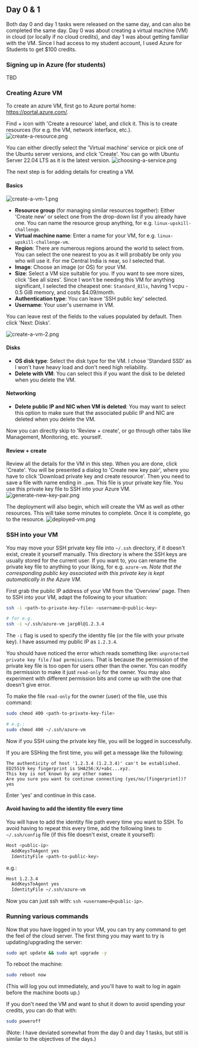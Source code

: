 ## Day 0 & 1
Both day 0 and day 1 tasks were released on the same day, and can also be completed the same day. Day 0 was about creating a virtual machine (VM) in cloud (or locally if no cloud credits), and day 1 was about getting familiar with the VM. Since I had access to my student account, I used Azure for Students to get $100 credits.

### Signing up in Azure (for students)
TBD

### Creating Azure VM
To create an azure VM, first go to Azure portal home: https://portal.azure.com/.

Find + icon with 'Create a resource' label, and click it. This is to create resources (for e.g. the VM, network interface, etc.).
	![create-a-resource.png](create-a-resource.png)

You can either directly select the 'Virtual machine' service or pick one of the Ubuntu server versions, and click 'Create'. You can go with Ubuntu Server 22.04 LTS as it is the latest version.
	![choosing-a-service.png](choosing-a-service.png)

The next step is for adding details for creating a VM.
#### Basics
![create-a-vm-1.png](create-a-vm-1.png)
- **Resource group** (for managing similar resources together): Either 'Create new' or select one from the drop-down list if you already have one. You can name the resource group anything, for e.g. `linux-upskill-challenge`.
- **Virtual machine name**: Enter a name for your VM, for e.g. `linux-upskill-challenge-vm`.
- **Region**: There are numerous regions around the world to select from. You can select the one nearest to you as it will probably be only you who will use it. For me Central India is near, so I selected that.
- **Image**: Choose an image (or OS) for your VM.
- **Size**: Select a VM size suitable for you. If you want to see more sizes, click 'See all sizes'. Since I won't be needing this VM for anything significant, I selected the cheapest one: `Standard_B1ls`, having 1 vcpu - 0.5 GiB memory, and costs $4.09/month.
- **Authentication type**: You can leave 'SSH public key' selected.
- **Username**: Your user's username in VM.

You can leave rest of the fields to the values populated by default. Then click 'Next: Disks'.

![create-a-vm-2.png](create-a-vm-2.png)

#### Disks
- **OS disk type**: Select the disk type for the VM. I chose 'Standard SSD' as I won't have heavy load and don't need high reliability.
- **Delete with VM**: You can select this if you want the disk to be deleted when you delete the VM.

#### Networking
- **Delete public IP and NIC when VM is deleted**: You may want to select this option to make sure that the associated public IP and NIC are deleted when you delete the VM.

Now you can directly skip to 'Review + create', or go through other tabs like Management, Monitoring, etc. yourself.

#### Review + create
Review all the details for the VM in this step. When you are done, click 'Create'. You will be presented a dialog to 'Create new key pair', where you have to click 'Download private key and create resource'. Then you need to save a file with name ending in `.pem`. This file is your private key file. You use this private key file to SSH into your Azure VM.
![generate-new-key-pair.png](generate-new-key-pair.png)

The deployment will also begin, which will create the VM as well as other resources. This will take some minutes to complete. Once it is complete, go to the resource.
![deployed-vm.png](deployed-vm.png)

### SSH into your VM
You may move your SSH private key file into `~/.ssh` directory, if it doesn't exist, create it yourself manually. This directory is where the SSH keys are usually stored for the current user. If you want to, you can rename the private key file to anything to your liking, for e.g. `azure-vm`. *Note that the corresponding public key associated with this private key is kept automatically in the Azure VM.*

First grab the public IP address of your VM from the 'Overview' page. Then to SSH into your VM, adapt the following to your situation:
```sh
ssh -i <path-to-private-key-file> <username>@<public-key>

# for e.g.
ssh -i ~/.ssh/azure-vm jarp0l@1.2.3.4
```

The `-i` flag is used to specify the identity file (or the file with your private key). I have assumed my public IP as `1.2.3.4`.

You should have noticed the error which reads something like: `unprotected private key file` / `bad permissions`. That is because the permission of the private key file is too open for users other than the owner. You can modify its permission to make it just `read-only` for the owner. You may also experiment with different permission bits and come up with the one that doesn't give error.

To make the file `read-only` for the owner (user) of the file, use this command:
```sh
sudo chmod 400 <path-to-private-key-file>

# e.g.:
sudo chmod 400 ~/.ssh/azure-vm
```

Now if you SSH using the private key file, you will be logged in successfully.

If you are SSHing the first time, you will get a message like the following:
```
The authenticity of host '1.2.3.4 (1.2.3.4)' can't be established.
ED25519 key fingerprint is SHA256:X/+abc...xyz.
This key is not known by any other names
Are you sure you want to continue connecting (yes/no/[fingerprint])? yes
```
Enter 'yes' and continue in this case.

#### Avoid having to add the identity file every time
You will have to add the identity file path every time you want to SSH. To avoid having to repeat this every time, add the following lines to `~/.ssh/config` file (if this file doesn't exist, create it yourself):
```sh
Host <public-ip>
  AddKeysToAgent yes
  IdentityFile <path-to-public-key>
```

e.g.:
```sh
Host 1.2.3.4
  AddKeysToAgent yes
  IdentityFile ~/.ssh/azure-vm
```

Now you can just ssh with: `ssh <username>@<public-ip>`.


### Running various commands
Now that you have logged in to your VM, you can try any command to get the feel of the cloud server. The first thing you may want to try is updating/upgrading the server:
```sh
sudo apt update && sudo apt upgrade -y
```

To reboot the machine:
```sh
sudo reboot now
```
(This will log you out immediately, and you'll have to wait to log in again before the machine boots up.)


If you don't need the VM and want to shut it down to avoid spending your credits, you can do that with:
```sh
sudo poweroff
```

(Note: I have deviated somewhat from the day 0 and day 1 tasks, but still is similar to the objectives of the days.)